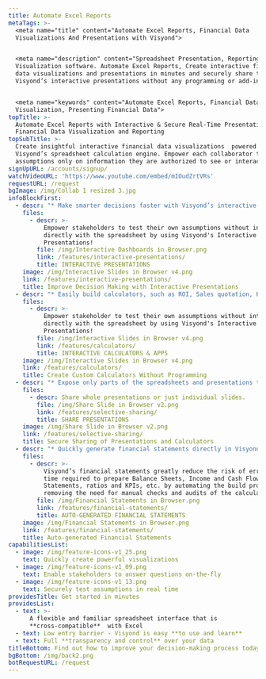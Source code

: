 ```yaml
---
title: Automate Excel Reports
metaTags: >-
  <meta name="title" content="Automate Excel Reports, Financial Data
  Visualizations And Presentations with Visyond">


  <meta name="description" content="Spreadsheet Presentation, Reporting and
  Visualization software. Automate Excel Reports, Create interactive financial
  data visualizations and presentations in minutes and securely share them using
  Visyond’s interactive presentations without any programming or add-ins.">


  <meta name="keywords" content="Automate Excel Reports, Financial Data
  Visualization, Presenting Financial Data">
topTitle: >-
  Automate Excel Reports with Interactive & Secure Real-Time Presentations,
  Financial Data Visualization and Reporting
topSubTitle: >-
  Create insightful interactive financial data visualizations  powered by
  Visyond’s spreadsheet calculation engine. Empower each collaborator to test
  assumptions only on information they are authorized to see or interact with.
signUpURL: /accounts/signup/
watchVideoURL: 'https://www.youtube.com/embed/mIOudZrtVRs'
requestURL: /request
bgImage: /img/Collab 1 resized 3.jpg
infoBlockFirst:
  - descr: "* Make smarter decisions faster with Visyond’s interactive presentations that don’t require manual setups or programming and act as a  secure environment to test assumptions that is linked to your model\r\n* Enable your collaborators to stress-test selected important assumptions without interacting with the spreadsheet directly \r\n* Use customizable input fields that update visualizations in real time  without compromising or changing the calculations and underlying logic of the model\r\n"
    files:
      - descr: >-
          Empower stakeholders to test their own assumptions without interacting
          directly with the spreadsheet by using Visyond's Interactive
          Presentations!
        file: /img/Interactive Dashboards in Browser.png
        link: /features/interactive-presentations/
        title: INTERACTIVE PRESENTATIONS
    image: /img/Interactive Slides in Browser v4.png
    link: /features/interactive-presentations/
    title: Improve Decision Making with Interactive Presentations
  - descr: "* Easily build calculators, such as ROI, Sales quotation, KPI calculators and many more\r\n* Securely share calculators with your colleagues, clients or prospects\r\n"
    files:
      - descr: >-
          Empower stakeholder to test their own assumptions without interacting
          directly with the spreadsheet by using Visyond's Interactive
          Presentations!
        file: /img/Interactive Slides in Browser v4.png
        link: /features/calculators/
        title: INTERACTIVE CALCULATORS & APPS
    image: /img/Interactive Slides in Browser v4.png
    link: /features/calculators/
    title: Create Сustom Calculators Without Programming
  - descr: "* Expose only parts of the spreadsheets and presentations that you deem necessary with only specific stakeholders, i.e. share only slide 1, 2 but not slide 3\r\n* Safely test assumptions without compromising or changing the calculations and underlying logic of the model\r\n* Advanced granular access permission to a cell level using using Visyond’s [selective sharing](/features/selective-sharing/) technology\r\n"
    files:
      - descr: Share whole presentations or just individual slides.
        file: /img/Share Slide in Browser v2.png
        link: /features/selective-sharing/
        title: SHARE PRESENTATIONS
    image: /img/Share Slide in Browser v2.png
    link: /features/selective-sharing/
    title: Secure Sharing of Presentations and Calculators
  - descr: "* Quickly generate financial statements directly in Visyond - Balance Sheets, Income Statements, Cash Flow Statements, ratios and KPIs for financial & management accounting \r\n* You don’t have to spend time writing or adding plugs, macros or circular references to make statements balance\r\n* No more triangular depreciation schedules to be checked every time something changes \r\n* No more formatting and reformatting. All you need to do is specify what data should go into each category (e.g., revenues, OPEX, CAPEX, etc.) and Visyond will do the rest for you\r\n"
    files:
      - descr: >-
          Visyond’s financial statements greatly reduce the risk of errors and
          time required to prepare Balance Sheets, Income and Cash Flow
          Statements, ratios and KPIs, etc. by automating the build process and
          removing the need for manual checks and audits of the calculations.
        file: /img/Financial Statements in Browser.png
        link: /features/financial-statements/
        title: AUTO-GENERATED FINANCIAL STATEMENTS
    image: /img/Financial Statements in Browser.png
    link: /features/financial-statements/
    title: Auto-generated Financial Statements
capabilitiesList:
  - image: /img/feature-icons-v1_25.png
    text: Quickly create powerful visualizations
  - image: /img/feature-icons-v1_09.png
    text: Enable stakeholders to answer questions on-the-fly
  - image: /img/feature-icons-v1_13.png
    text: Securely test assumptions in real time
providesTitle: Get started in minutes
providesList:
  - text: >-
      A flexible and familiar spreadsheet interface that is
      **cross-compatible**  with Excel
  - text: Low entry barrier - Visyond is easy **to use and learn**
  - text: Full **transparency and control** over your data
titleBottom: Find out how to improve your decision-making process today
bgBottom: /img/back2.png
botRequestURL: /request
---
```


